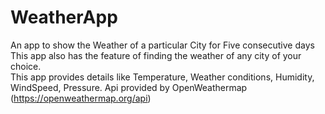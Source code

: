 # WeatherApp
An app to show the Weather of a particular City for Five consecutive days 
This app also has the feature of finding the weather of any city of your choice.  
This app provides details like Temperature, Weather conditions, Humidity, WindSpeed, Pressure.
Api provided by OpenWeathermap (https://openweathermap.org/api)

